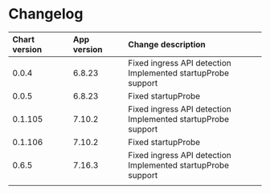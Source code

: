 # Changelog

| Chart version | App version | Change description |
| :------------ | :---------- | :----------------- |
| 0.0.4 | 6.8.23 | Fixed ingress API detection<br>Implemented startupProbe support |
| 0.0.5 | 6.8.23 | Fixed startupProbe |
| 0.1.105 | 7.10.2 | Fixed ingress API detection<br>Implemented startupProbe support |
| 0.1.106 | 7.10.2 | Fixed startupProbe |
| 0.6.5 | 7.16.3 | Fixed ingress API detection<br>Implemented startupProbe support |
| | | |
